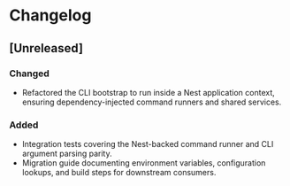 # Changelog

## [Unreleased]

### Changed
- Refactored the CLI bootstrap to run inside a Nest application context, ensuring dependency-injected command runners and shared services.

### Added
- Integration tests covering the Nest-backed command runner and CLI argument parsing parity.
- Migration guide documenting environment variables, configuration lookups, and build steps for downstream consumers.
